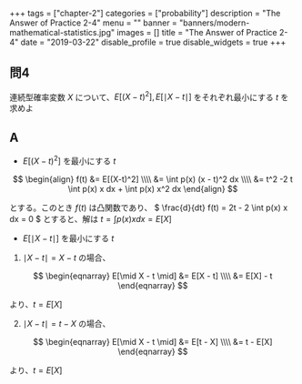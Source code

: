 +++
tags = ["chapter-2"]
categories = ["probability"]
description = "The Answer of Practice 2-4"
menu = ""
banner = "banners/modern-mathematical-statistics.jpg"
images = []
title = "The Answer of Practice 2-4"
date = "2019-03-22"
disable_profile = true
disable_widgets = true
+++

## 問4 
連続型確率変数 $X$ について、$E[(X - t)^2], E[\mid X - t \mid]$ をそれぞれ最小にする $t$ を求めよ

## A
- $E[(X-t)^2]$ を最小にする $t$

$$
\begin{align}
f(t) &= E[(X-t)^2] \\\\ 
&= \int p(x) (x - t)^2 dx \\\\ 
&= t^2 -2 t \int p(x) x dx + \int p(x) x^2 dx 
\end{align}
$$

とする。このとき $f(t)$ は凸関数であり、 $ \frac{d}{dt} f(t) = 2t - 2 \int p(x) x dx = 0 $ とすると、解は $t= \int p(x) x dx = E[X]$ 

- $E[\mid X - t \mid]$ を最小にする $t$ 

1. $\mid X - t \mid = X - t$ の場合、

$$ \begin{eqnarray}
E[\mid X - t \mid] &= E[X - t] \\\\ 
&= E[X] - t 
\end{eqnarray}
$$

より、$t = E[X]$

2. $\mid X - t \mid = t - X$ の場合、

$$ \begin{eqnarray}
E[\mid X - t \mid] &= E[t - X] \\\\ 
&= t - E[X] 
\end{eqnarray}
$$

より、$t = E[X]$
